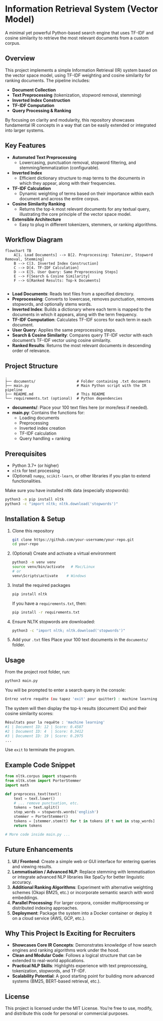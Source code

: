 
# Information Retrieval System (Vector Model)

A minimal yet powerful Python-based search engine that uses TF-IDF and cosine similarity to retrieve the most relevant documents from a custom corpus.

## Overview

This project implements a simple Information Retrieval (IR) system based on the vector space model, using TF-IDF weighting and cosine similarity for ranking documents. The pipeline includes:

- **Document Collection**
- **Text Preprocessing** (tokenization, stopword removal, stemming)
- **Inverted Index Construction**
- **TF-IDF Computation**
- **Query Processing & Ranking**

By focusing on clarity and modularity, this repository showcases fundamental IR concepts in a way that can be easily extended or integrated into larger systems.

## Key Features

- **Automated Text Preprocessing**
  - Lowercasing, punctuation removal, stopword filtering, and stemming/lemmatization (configurable).
- **Inverted Index**
  - Efficient dictionary structure to map terms to the documents in which they appear, along with their frequencies.
- **TF-IDF Calculation**
  - Dynamic weighting of terms based on their importance within each document and across the entire corpus.
- **Cosine Similarity Ranking**
  - Returns the top-k most relevant documents for any textual query, illustrating the core principle of the vector space model.
- **Extensible Architecture**
  - Easy to plug in different tokenizers, stemmers, or ranking algorithms.

## Workflow Diagram

```mermaid
flowchart TB
    A[1. Load Documents] --> B[2. Preprocessing: Tokenizer, Stopword Removal, Stemming]
    B --> C[3. Inverted Index Construction]
    C --> D[4. TF-IDF Calculation]
    D --> E[5. User Query: Same Preprocessing Steps]
    E --> F[Search & Cosine Similarity]
    F --> G[Ranked Results: Top-k Documents]


```

- **Load Documents**: Reads text files from a specified directory.
- **Preprocessing**: Converts to lowercase, removes punctuation, removes stopwords, and optionally stems words.
- **Inverted Index**: Builds a dictionary where each term is mapped to the documents in which it appears, along with the term frequency.
- **TF-IDF Computation**: Calculates TF-IDF scores for each term in each document.
- **User Query**: Applies the same preprocessing steps.
- **Search & Cosine Similarity**: Compares query TF-IDF vector with each document’s TF-IDF vector using cosine similarity.
- **Ranked Results**: Returns the most relevant documents in descending order of relevance.

## Project Structure

```
.
├── documents/                   # Folder containing .txt documents
├── main.py                      # Main Python script with the IR pipeline
├── README.md                    # This README
└── requirements.txt (optional)  # Python dependencies
```

- **documents/**: Place your 100 text files here (or more/less if needed).
- **main.py**: Contains the functions for:
  - Loading documents
  - Preprocessing
  - Inverted index creation
  - TF-IDF calculation
  - Query handling + ranking

## Prerequisites

- Python 3.7+ (or higher)
- `nltk` for text processing
- (Optional) `numpy`, `scikit-learn`, or other libraries if you plan to extend functionalities.

Make sure you have installed nltk data (especially stopwords):

```bash
python3 -m pip install nltk
python3 -c "import nltk; nltk.download('stopwords')"
```

## Installation & Setup

1. Clone this repository
   ```bash
   git clone https://github.com/your-username/your-repo.git
   cd your-repo
   ```
2. (Optional) Create and activate a virtual environment
   ```bash
   python3 -m venv venv
   source venv/bin/activate   # Mac/Linux
   # or
   venv\Scripts\activate    # Windows
   ```
3. Install the required packages
   ```bash
   pip install nltk
   ```
   If you have a `requirements.txt`, then:
   ```bash
   pip install -r requirements.txt
   ```
4. Ensure NLTK stopwords are downloaded:
   ```bash
   python3 -c "import nltk; nltk.download('stopwords')"
   ```
5. Add your `.txt` files
   Place your 100 text documents in the `documents/` folder.

## Usage

From the project root folder, run:

```bash
python3 main.py
```

You will be prompted to enter a search query in the console:

```bash
Entrez votre requête (ou tapez 'exit' pour quitter) : machine learning
```

The system will then display the top-k results (document IDs) and their cosine similarity scores:

```bash
Résultats pour la requête : 'machine learning'
#1 | Document ID: 12 | Score: 0.4587
#2 | Document ID: 4  | Score: 0.3412
#3 | Document ID: 19 | Score: 0.2975
... 
```

Use `exit` to terminate the program.

## Example Code Snippet

```python
from nltk.corpus import stopwords
from nltk.stem import PorterStemmer
import math

def preprocess_text(text):
    text = text.lower()
    # ... remove punctuation, etc.
    tokens = text.split()
    stop_words = stopwords.words('english')
    stemmer = PorterStemmer()
    tokens = [stemmer.stem(t) for t in tokens if t not in stop_words]
    return tokens

# More code inside main.py ...
```

## Future Enhancements

1. **UI / Frontend**: Create a simple web or GUI interface for entering queries and viewing results.
2. **Lemmatisation / Advanced NLP**: Replace stemming with lemmatisation or integrate advanced NLP libraries like SpaCy for better linguistic accuracy.
3. **Additional Ranking Algorithms**: Experiment with alternative weighting schemes (Okapi BM25, etc.) or incorporate semantic search with word embeddings.
4. **Parallel Processing**: For larger corpora, consider multiprocessing or distributed indexing approaches.
5. **Deployment**: Package the system into a Docker container or deploy it on a cloud service (AWS, GCP, etc.).

## Why This Project Is Exciting for Recruiters

- **Showcases Core IR Concepts**: Demonstrates knowledge of how search engines and ranking algorithms work under the hood.
- **Clean and Modular Code**: Follows a logical structure that can be extended to real-world applications.
- **Practical NLP Skills**: Highlights experience with text preprocessing, tokenization, stopwords, and TF-IDF.
- **Scalability Potential**: A good starting point for building more advanced systems (BM25, BERT-based retrieval, etc.).


## License

This project is licensed under the MIT License. You’re free to use, modify, and distribute this code for personal or commercial purposes.
